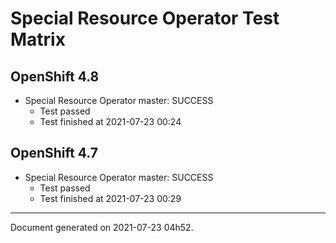 
Special Resource Operator Test Matrix
=====================================

OpenShift 4.8
-------------


* Special Resource Operator master: SUCCESS
  - Test passed
  - Test finished at 2021-07-23 00:24

OpenShift 4.7
-------------


* Special Resource Operator master: SUCCESS
  - Test passed
  - Test finished at 2021-07-23 00:29


---
Document generated on 2021-07-23 04h52.
